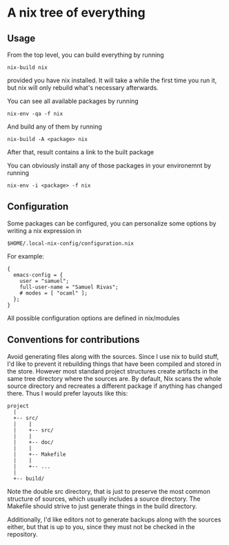# A nix tree of everything

## Usage

From the top level, you can build everything by running

    nix-build nix

provided you have nix installed. It will take a while the first time you run it,
but nix will only rebuild what's necessary afterwards.

You can see all available packages by running

    nix-env -qa -f nix

And build any of them by running

    nix-build -A <package> nix

After that, result contains a link to the built package

You can obviously install any of those packages in your environemnt by running

    nix-env -i <package> -f nix

## Configuration

Some packages can be configured, you can personalize some options by writing a
nix expression in

    $HOME/.local-nix-config/configuration.nix

For example:

    {
      emacs-config = {
        user = "samuel";
        full-user-name = "Samuel Rivas";
        # modes = [ "ocaml" ];
      };
    }

All possible configuration options are defined in nix/modules

## Conventions for contributions

Avoid generating files along with the sources. Since I use nix to build stuff,
I'd like to prevent it rebuilding things that have been compiled and stored in
the store. However most standard project structures create artifacts in the same
tree directory where the sources are. By default, Nix scans the whole source
directory and recreates a different package if anything has changed there. Thus
I would prefer layouts like this:

    project
      |
      +-- src/
      |    |
      |    +-- src/
      |    |
      |    +-- doc/
      |    |
      |    +-- Makefile
      |    |
      |    +-- ...
      |
      +-- build/

Note the double src directory, that is just to preserve the most common
structure of sources, which usually includes a source directory. The Makefile
should strive to just generate things in the build directory.

Additionally, I'd like editors not to generate backups along with the sources
either, but that is up to you, since they must not be checked in the repository.
